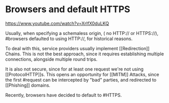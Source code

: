# Browsers and default HTTPS

<https://www.youtube.com/watch?v=XrlfX0duLKQ>

Usually, when specifying a schemaless origin, ( no HTTP:// or HTTPS://), #browsers defaulted to using HTTP://, for historical reasons.

To deal with this, service providers usually implement [[Redirection]] Chains.
This is not the best approach, since it requires establishing multiple connections, alongside multiple round trips.

It is also not secure, since for at least one request we're not using [[ProtocolHTTP]]s. This opens an opportunity for [[MITM]] Attacks, since the first #request can be intercepted by "bad" parties, and redirected to [[Phishing]] domains.

Recently, browsers have decided to default to #HTTPS.
